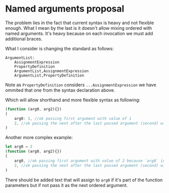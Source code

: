 # Named arguments proposal

The problem lies in the fact that current syntax is heavy and not flexible enough. What I mean by the last is it doesn't allow mixing ordered with named arguments. It's heavy because on each invocation we must add additional braces.

What I consider is changing the standard as follows:

```
ArgumentList:
    AssignmentExpression
    PropertyDefinition
    ArgumentList,AssignmentExpression
    ArgumentList,PropertyDefinition
```
Note as `PropertyDefinition` considers `...AssignmentExpression` we have ommited that one from the syntax declaration above.

Which will allow shorthand and more flexible syntax as following:

```javascript
(function (arg0, arg2){})
(
    arg0: 1, //ok passing first argument with value of 1
    2, //ok passing the next after the last passed argument (second) with value of 2
)
```

Another more complex example:

```javascript
let arg0 = 2
(function (arg0, arg2){})
(
    arg0, //ok passing first argument with value of 2 because `arg0` identifier matches `arg0` parameter
    2, //ok passing the next after the last passed argument (second) with value of 2
)
```

There should be added text that will assign to `arg0` if it's part of the function parameters but if not pass it as the next ordered argument.
